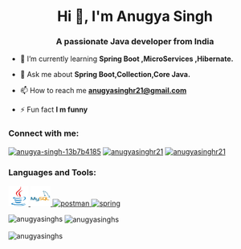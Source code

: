 <h1 align="center">Hi 👋, I'm Anugya Singh</h1>
<h3 align="center">A passionate Java developer from India</h3>


- 🌱 I’m currently learning **Spring Boot ,MicroServices ,Hibernate.**

- 💬 Ask me about **Spring Boot,Collection,Core Java.**

- 📫 How to reach me **anugyasinghr21@gmail.com**

- ⚡ Fun fact **I m funny**

<h3 align="left">Connect with me:</h3>
<p align="left">
<a href="https://linkedin.com/in/anugya-singh-13b7b4185" target="blank"><img align="center" src="https://raw.githubusercontent.com/rahuldkjain/github-profile-readme-generator/master/src/images/icons/Social/linked-in-alt.svg" alt="anugya-singh-13b7b4185" height="30" width="40" /></a>
<a href="https://www.hackerrank.com/anugyasinghr21" target="blank"><img align="center" src="https://raw.githubusercontent.com/rahuldkjain/github-profile-readme-generator/master/src/images/icons/Social/hackerrank.svg" alt="anugyasinghr21" height="30" width="40" /></a>
<a href="https://auth.geeksforgeeks.org/user/anugyasinghr21" target="blank"><img align="center" src="https://raw.githubusercontent.com/rahuldkjain/github-profile-readme-generator/master/src/images/icons/Social/geeks-for-geeks.svg" alt="anugyasinghr21" height="30" width="40" /></a>
</p>

<h3 align="left">Languages and Tools:</h3>
<p align="left"> <a href="https://www.java.com" target="_blank" rel="noreferrer"> <img src="https://raw.githubusercontent.com/devicons/devicon/master/icons/java/java-original.svg" alt="java" width="40" height="40"/> </a> <a href="https://www.mysql.com/" target="_blank" rel="noreferrer"> <img src="https://raw.githubusercontent.com/devicons/devicon/master/icons/mysql/mysql-original-wordmark.svg" alt="mysql" width="40" height="40"/> </a> <a href="https://postman.com" target="_blank" rel="noreferrer"> <img src="https://www.vectorlogo.zone/logos/getpostman/getpostman-icon.svg" alt="postman" width="40" height="40"/> </a> <a href="https://spring.io/" target="_blank" rel="noreferrer"> <img src="https://www.vectorlogo.zone/logos/springio/springio-icon.svg" alt="spring" width="40" height="40"/> </a> </p>

<p><img align="left" src="https://github-readme-stats.vercel.app/api/top-langs?username=anugyasinghs&show_icons=true&locale=en&layout=compact" alt="anugyasinghs" /></p>

<p>&nbsp;<img align="center" src="https://github-readme-stats.vercel.app/api?username=anugyasinghs&show_icons=true&locale=en" alt="anugyasinghs" /></p>

<p><img align="center" src="https://github-readme-streak-stats.herokuapp.com/?user=anugyasinghs&" alt="anugyasinghs" /></p>
